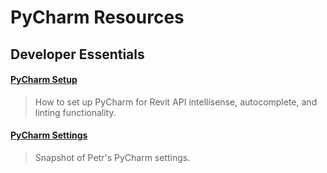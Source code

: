 # PyCharm Resources

## Developer Essentials

#### [PyCharm Setup](Assets/pycharm_setup.pdf/)
> How to set up PyCharm for Revit API intellisense, autocomplete, and linting functionality.

#### [PyCharm Settings](Assets/windows_settings.jar/)
> Snapshot of Petr's PyCharm settings.
